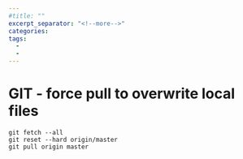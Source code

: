 ```yaml
---
#title: ""
excerpt_separator: "<!--more-->"
categories:
tags:
  - 
  - 
---
```



# GIT - force pull to overwrite local files

```
git fetch --all
git reset --hard origin/master
git pull origin master
```



